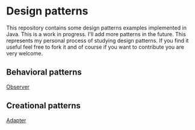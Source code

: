 # Design patterns

This repository contains some design patterns examples implemented in Java.
This is a work in progress. I'll add more patterns in the future.
This represents my personal process of studying design patterns.
If you find it useful feel free to fork it and of course if you want to contribute you are very welcome.

## Behavioral patterns

[Observer](src/observer/observer.md)<br />

## Creational patterns

[Adapter](src/adapter/adapter.md)<br />